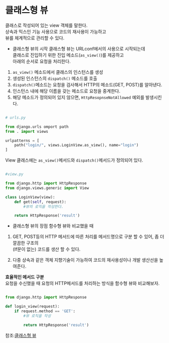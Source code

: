 # 클래스형 뷰

클래스로 작성되어 있는 view 객체를 말한다.  
상속과 믹스인 기능 사용으로 코드의 재사용이 가능하고  
뷰를 체계적으로 관리할 수 있다.

- 클래스형 뷰의 시작
  클래스형 뷰는 URLconf에서의 사용으로 시작되는데  
  클래스로 진입하기 위한 진입 메소드(`as_view()`)를 제공하고  
  아래의 순서로 요청을 처리한다.

1. `as_view()` 메소드에서 클래스의 인스턴스를 생성
2. 생성된 인스턴스의 `dispatch()` 메소드를 호출
3. `dispatch()`메소드는 요청을 검사해서 HTTP의 메소드(GET, POST)를 알아낸다.
4. 인스턴스 내에 해당 이름을 갖는 메소드로 요청을 중계한다.
5. 해당 메소드가 정의되어 있지 않으면, `HttpResopnseNotAllowed` 예외를 발생시킨다.

```python

# urls.py

from django.urls omport path
from . import views

urlpatterns = [
    path("login/", views.LoginView.as_view(), name="login")
]

```

View 클래스에는 `as_view()`메서드와 `dispatch()`메서드가 정의되어 있다.

```python

#view.py

from django.http import HttpResponse
from django.views.generic import View

class LoginView(view):
    def get(self, request):
        #뷰의 로직을 작성한다.

    return HttpResponse('result')
```

- 클래스형 뷰의 장점
  함수형 뷰와 비교했을 때

1. GET, POST등의 HTTP 메서드에 따른 처리를 메서드명으로 구분 할 수 있어, 좀 더 깔끔한 구조의  
   (If문이 없는) 코드를 생산 할 수 있다.

2. 다중 상속과 같은 객체 지향기술이 가능하여 코드의 재사용성이나 개발 생산선을 높여준다.

**효율적인 메서드 구분**  
요청을 수신했을 때 요청의 HTTP메서드를 처리하는 방식을 함수형 뷰와 비교해보자.

```python

from django.http import HttpResponse

def login_view(request):
    if request.method == 'GET':
        #뷰 로직을 작성

        return HttpResponse('result')
```

참조:[클래스형 뷰](http://ruaa.me/django-view/)
